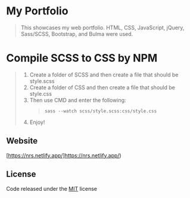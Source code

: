 <!-- @format -->

# My Portfolio

> This showcases my web portfolio. HTML, CSS, JavaScript, jQuery, Sass/SCSS, Bootstrap, and Bulma were used.

# Compile SCSS to CSS by NPM

> 1.  Create a folder of SCSS and then create a file that should be style.scss
> 2.  Create a folder of CSS and then create a file that should be style.css
> 3.  Then use CMD and enter the following:
>     >     sass --watch scss/style.scss:css/style.css
> 4.  Enjoy!

## Website

[https://nrs.netlify.app/]https://nrs.netlify.app/)

## License

Code released under the [MIT](https://github.com/nimeshsilva1997/Nimesh-Ryan-Silva-Portfolio/blob/master/LICENSE) license
